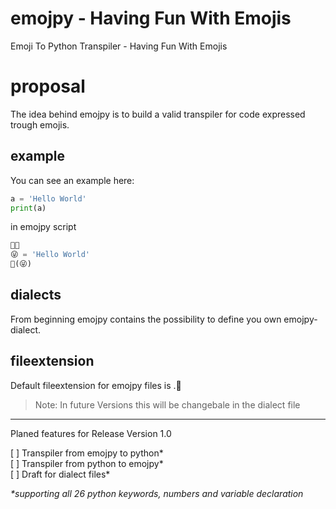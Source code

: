 # emojpy - Having Fun With Emojis
Emoji To Python Transpiler - Having Fun With Emojis

# proposal
The idea behind emojpy is to build a valid transpiler for code expressed trough emojis.

## example
You can see an example here:

```py
a = 'Hello World'
print(a)
```

in emojpy script
```py
🔑😜
😜 = 'Hello World'
📣(😜)
```

## dialects
From beginning emojpy contains the possibility to define you own emojpy-dialect. 

## fileextension
Default fileextension for emojpy files is .💎

> Note: In future Versions this will be changebale in the dialect file

<hr>

Planed features for Release Version 1.0

[ ] Transpiler from emojpy to python*<br> 
[ ] Transpiler from python to emojpy*<br>
[ ] Draft for dialect files*<br>

*\*supporting all 26 python keywords, numbers and variable declaration*

